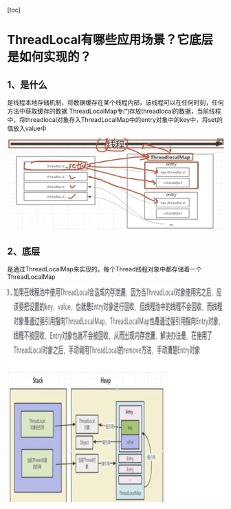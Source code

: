 [toc]

# ThreadLocal有哪些应用场景？它底层是如何实现的？

## 1、是什么

是线程本地存储机制，将数据缓存在某个线程内部，该线程可以在任何时刻，任何方法中获取缓存的数据 ThreadLocalMap专门存放threadlocal的数据，当前线程中，将threadlocal对象存入ThreadLocalMap中的entry对象中的key中，将set的值放入value中

![image-20240422022007979](img/image-20240422022007979.png)

## 2、底层

是通过ThreadLocalMap来实现的，每个Thread线程对象中都存储着一个ThreadLocalMap

![image-20240422022044280](img/image-20240422022044280.png)